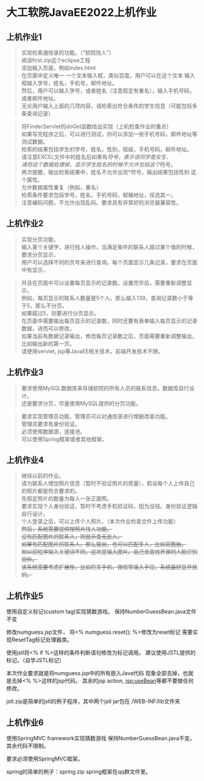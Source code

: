 
# 大工软院JavaEE2022上机作业
## 上机作业1
>实现检索通信录的功能。（“软院找人”）  
阅读first.zip这个eclipse工程  
添加输入页面，例如index.html  
在页面中定义唯一 一个文本输入框，类似百度。用户可以在这个文本 输入框输入学号，姓名，手机号，邮件地址。  
然后，用户可以输入学号，或者姓名（注意假定有重名），输入手机号码，或者邮件地址。  
无论用户输入上面的几项内容，请检索出符合条件的学生信息（可能包括多条查询记录）

>将FinderServlet的doGet函数给出实现（上机检查作业的重点）  
如果写完程序之后，可以进行测试，你可以添加一些手机号码，邮件地址等测试数据。  
检索的结果包括学生的学号，姓名，性别，班级，手机号码，邮件地址。  
请注意EXCEL文件中的姓名后如果有*符号，表示该同学是女生，  
请将这个数据处理掉，显示学生姓名的时候不允许包括这个*符号。  
再次提醒，输出检索结果中，姓名不允许出现*符号，输出结果包括性别 这个属性。  
允许数据属性重复（例如，重名）  
检索条件要求包括学号，姓名，手机号码，邮箱地址，任选其一。  
注意编码问题，不允许出现乱码。要求具有非常好的浏览器兼容性。

## 上机作业2
>实现分页功能。  
输入某个关键字，进行找人操作，当满足条件的联系人超过某个值的时候，要求分页显示，  
用户可以选择不同的页号来进行查询。每个页面显示几条记录，要求在页面中有显示，  

>并且在页面中可以设置每页显示的记录数。设置完毕后，需要重新调整显示。  
例如，每页显示的联系人数量是5个人。那么输入139，查询记录数小于等于5，那么不分页。  
如果超过5，则要进行分页显示。  
在页面中需要输出每页显示的记录数，同时还要有表单输入每页显示的记录数据，进而可以修改。  
如果当前有数据记录输出，修改每页记录数之后，页面需要重新调整输出，比如输出新的第一页。  
请使用servlet, jsp等JavaEE相关技术，前端开发技术不限。  

## 上机作业3
>要求使用MySQL数据库来存储软院的所有人员的联系信息。数据库自行设计。  
还是要求分页，尽量使用MySQL提供的分页功能。  

>要求实现管理员功能，管理员可以对通信录进行增删改查功能。  
管理员要求有身份验证。  
必须使用数据源，连接池。  
可以使用Spring框架或者其他框架。  

## 上机作业4
>继续以前的作业。  
请为联系人增加照片信息（暂时不验证照片的质量），假设每个人上传自己的照片都是符合要求的。  
先假定照片的数量为每人一张正面照。  
要求实现个人身份验证，暂时不考虑手机验证码，因为没钱。身份验证逻辑自行设计。  
个人登录之后，可以上传个人照片。（本次作业检查文件上传功能）  
~~然后，系统需要提供按照片找人功能。  
没有匹配图片的联系人，则显示查无此人。  
如果有匹配图片的联系人，那么输出，也可以匹配多人，比如双胞胎。  
和以前程序输入关键词不同，这次是输入图片。自己去查找开源的人脸识别软件。  
该系统需要考虑扩展性，比如将来手机，微信等输入手段，系统最好是开放的。~~  


## 上机作业5
使用自定义标记(custom tag)实现猜数游戏。
保持NumberGuessBean.java文件不变

修改numguess.jsp文件，
将<%  numguess.reset();  %>修改为reset标记
需要实现ResetTag标记处理器类。

使用jstl将<% if %>这样的条件判断语句修改为标记调用。
建议使用JSTL提供的标记。（自学JSTL标记）

本次作业要求就是将numguess.jsp中的所有嵌入Java代码
现象全部去掉，也就是去掉<%  %>这样的jsp代码。
其余的jsp action, <jsp:useBean>等都不要做任何修改。

jstl.zip是简单的jstl的例子程序，其中两个jstl jar包在
/WEB-INF/lib文件夹

## 上机作业6

使用SpringMVC framework实现猜数游戏
保持NumberGuessBean.java不变。其余代码不限制。

要求必须使用SpringMVC框架。

spring的简单的例子：spring.zip
spring框架在qq群文件里。

